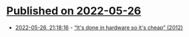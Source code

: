 # [Published on 2022-05-26](index.md)

* [2022-05-26, 21:18:16](https://news.ycombinator.com/item?id=31523480) - [“It's done in hardware so it's cheap” (2012)](https://yosefk.com/blog/its-done-in-hardware-so-its-cheap.html)
